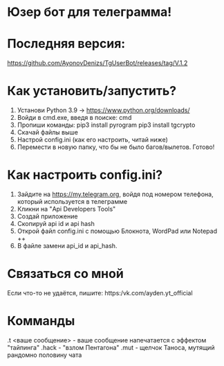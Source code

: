 # Юзер бот для телеграмма!
# Последняя версия: 
  https://github.com/AyonovDenizs/TgUserBot/releases/tag/V.1.2

# Как установить/запустить?
 1. Установи Python 3.9 -> https://www.python.org/downloads/
 2. Войди в cmd.exe, введя в поиске: cmd
 3. Пропиши команды:
pip3 install pyrogram
pip3 install tgcrypto
 4. Скачай файлы выше
 5. Настрой config.ini (как его настроить, читай ниже)
 6. Перемести в новую папку, что бы не было багов/вылетов.
Готово!

# Как настроить config.ini?
 1. Зайдите на https://my.telegram.org, войдя под номером телефона, который используется в телеграмме
 2. Кликни на "Api Developers Tools"
 3. Создай приложение
 4. Скопируй api id и api hash
 5. Открой файл config.ini с помощью Блокнота, WordPad или Notepad ++
 6. В файле замени api_id и api_hash.

# Связаться со мной
Если что-то не удаётся, пишите:
https:/vk.com/ayden.yt_official

# Комманды
 .t <ваше сообщение> - ваше сообщение напечатается с эффектом "тайпинга"
 .hack - "взлом Пентагона"
 .mut - щелчок Таноса, мутящий рандомно половину чата
